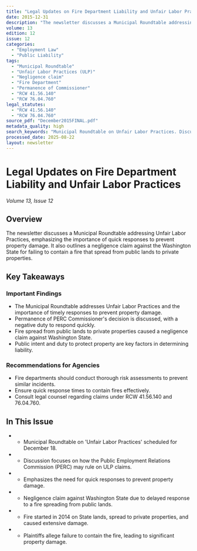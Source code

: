 ```yaml
---
title: "Legal Updates on Fire Department Liability and Unfair Labor Practices"
date: 2015-12-31
description: "The newsletter discusses a Municipal Roundtable addressing Unfair Labor Practices, emphasizing the importance of quick responses to prevent property damage. It also outlines a negligence claim against the Washington State for failing to contain a fire that spread from public lands to private properties."
volume: 13
edition: 12
issue: 12
categories:
  - "Employment Law"
  - "Public Liability"
tags:
  - "Municipal Roundtable"
  - "Unfair Labor Practices (ULP)"
  - "Negligence claim"
  - "Fire Department"
  - "Permanence of Commissioner"
  - "RCW 41.56.140"
  - "RCW 76.04.760"
legal_statutes:
  - "RCW 41.56.140"
  - "RCW 76.04.760"
source_pdf: "December2015FINAL.pdf"
metadata_quality: high
search_keywords: "Municipal Roundtable on Unfair Labor Practices. Discussion on how PERC may rule on claims for unfair labor practices over the last five years. Joseph Quinn as legal counsel to more than 40 Fire Depart..."
processed_date: 2025-08-22
layout: newsletter
---
```


# Legal Updates on Fire Department Liability and Unfair Labor Practices

*Volume 13, Issue 12*

## Overview

The newsletter discusses a Municipal Roundtable addressing Unfair Labor Practices, emphasizing the importance of quick responses to prevent property damage. It also outlines a negligence claim against the Washington State for failing to contain a fire that spread from public lands to private properties.

## Key Takeaways

### Important Findings

- The Municipal Roundtable addresses Unfair Labor Practices and the importance of timely responses to prevent property damage.
- Permanence of PERC Commissioner's decision is discussed, with a negative duty to respond quickly.
- Fire spread from public lands to private properties caused a negligence claim against Washington State.
- Public intent and duty to protect property are key factors in determining liability.

### Recommendations for Agencies

- Fire departments should conduct thorough risk assessments to prevent similar incidents.
- Ensure quick response times to contain fires effectively.
- Consult legal counsel regarding claims under RCW 41.56.140 and 76.04.760.

## In This Issue

- - Municipal Roundtable on 'Unfair Labor Practices' scheduled for December 18.
- - Discussion focuses on how the Public Employment Relations Commission (PERC) may rule on ULP claims.
- - Emphasizes the need for quick responses to prevent property damage.
- - Negligence claim against Washington State due to delayed response to a fire spreading from public lands.
- - Fire started in 2014 on State lands, spread to private properties, and caused extensive damage.
- - Plaintiffs allege failure to contain the fire, leading to significant property damage.

